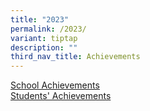 ```yaml
---
title: "2023"
permalink: /2023/
variant: tiptap
description: ""
third_nav_title: Achievements
---
```

<p><a href="https://parkviewpri.moe.edu.sg/achievements-2023-school/" rel="noopener nofollow" target="_blank">School Achievements</a>
<br><a href="https://parkviewpri.moe.edu.sg/achievements-2023-students/" rel="noopener nofollow" target="_blank">Students' Achievements</a>
</p>
